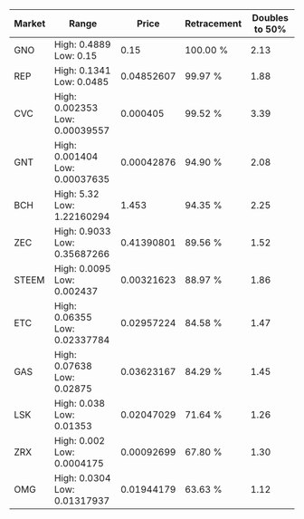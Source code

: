 | Market | Range | Price| Retracement | Doubles to 50% |
| --- | --- | --- | --- | --- |
| GNO | High: 0.4889<br />Low: 0.15 | 0.15 | 100.00 % | 2.13 |
| REP | High: 0.1341<br />Low: 0.0485 | 0.04852607 | 99.97 % | 1.88 |
| CVC | High: 0.002353<br />Low: 0.00039557 | 0.000405 | 99.52 % | 3.39 |
| GNT | High: 0.001404<br />Low: 0.00037635 | 0.00042876 | 94.90 % | 2.08 |
| BCH | High: 5.32<br />Low: 1.22160294 | 1.453 | 94.35 % | 2.25 |
| ZEC | High: 0.9033<br />Low: 0.35687266 | 0.41390801 | 89.56 % | 1.52 |
| STEEM | High: 0.0095<br />Low: 0.002437 | 0.00321623 | 88.97 % | 1.86 |
| ETC | High: 0.06355<br />Low: 0.02337784 | 0.02957224 | 84.58 % | 1.47 |
| GAS | High: 0.07638<br />Low: 0.02875 | 0.03623167 | 84.29 % | 1.45 |
| LSK | High: 0.038<br />Low: 0.01353 | 0.02047029 | 71.64 % | 1.26 |
| ZRX | High: 0.002<br />Low: 0.0004175 | 0.00092699 | 67.80 % | 1.30 |
| OMG | High: 0.0304<br />Low: 0.01317937 | 0.01944179 | 63.63 % | 1.12 |
